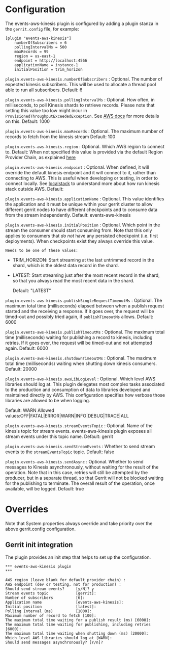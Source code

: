 Configuration
=========================

The events-aws-kinesis plugin is configured by adding a plugin stanza in the
`gerrit.config` file, for example:

```text
[plugin "events-aws-kinesis"]
    numberOfSubscribers = 6
    pollingIntervalMs = 500
    maxRecords = 99
    region = us-east-1
    endpoint = http://localhost:4566
    applicationName = instance-1
    initialPosition = trim_horizon
```

`plugin.events-aws-kinesis.numberOfSubscribers`
:   Optional. The number of expected kinesis subscribers. This will be used to allocate
    a thread pool able to run all subscribers.
    Default: 6

`plugin.events-aws-kinesis.pollingIntervalMs`
:   Optional. How often, in milliseconds, to poll Kinesis shards to retrieve
    records. Please note that setting this value too low might incur in
    `ProvisionedThroughputExceededException`.
    See [AWS docs](https://docs.aws.amazon.com/streams/latest/dev/kinesis-low-latency.html)
    for more details on this.
    Default: 1000

`plugin.events-aws-kinesis.maxRecords`
:   Optional. The maximum number of records to fetch from the kinesis stream
    Default: 100

`plugin.events-aws-kinesis.region`
:   Optional. Which AWS region to connect to.
    Default: When not specified this value is provided via the default Region
    Provider Chain, as explained [here](https://docs.aws.amazon.com/sdk-for-java/v1/developer-guide/credentials.html)

`plugin.events-aws-kinesis.endpoint`
:   Optional. When defined, it will override the default kinesis endpoint and it
    will connect to it, rather than connecting to AWS. This is useful when
    developing or testing, in order to connect locally.
    See [localstack](https://github.com/localstack/localstack) to understand
    more about how run kinesis stack outside AWS.
    Default: <empty>

`plugin.events-aws-kinesis.applicationName`
:   Optional. This value identifies the application and it must be unique within your
    gerrit cluster to allow different gerrit nodes to have different checkpoints
    and to consume data from the stream independently.
    Default: events-aws-kinesis

`plugin.events-aws-kinesis.initialPosition`
:   Optional. Which point in the stream the consumer should start consuming from.
    Note that this only applies to consumers that *do not* have any persisted
    checkpoint (i.e. first deployments). When checkpoints exist they always
    override this value.

    Needs to be one of these values:

* TRIM_HORIZON: Start streaming at the last untrimmed record in the shard, which is the oldest data record in the shard.
* LATEST: Start streaming just after the most recent record in the shard, so that you always read the most recent data in the shard.

    Default: "LATEST"

`plugin.events-aws-kinesis.publishSingleRequestTimeoutMs`
: Optional. The maximum total time (milliseconds) elapsed between when a publish
  request started and the receiving a response. If it goes over, the request
  will be timed-out and possibly tried again, if `publishTimeoutMs` allows.
  Default: 6000

`plugin.events-aws-kinesis.publishTimeoutMs`
: Optional. The maximum total time (milliseconds) waiting for publishing a record
  to kinesis, including retries.
  If it goes over, the request will be timed-out and not attempted again.
  Default: 6000

`plugin.events-aws-kinesis.shutdownTimeoutMs`
: Optional. The maximum total time (milliseconds) waiting when shutting down
  kinesis consumers.
  Default: 20000

`plugin.events-aws-kinesis.awsLibLogLevel`
: Optional. Which level AWS libraries should log at.
  This plugin delegates most complex tasks associated to the production and
  consumption of data to libraries developed and maintained directly by AWS.
  This configuration specifies how verbose those libraries are allowed to be when
  logging.

  Default: WARN
  Allowed values:OFF|FATAL|ERROR|WARN|INFO|DEBUG|TRACE|ALL

`plugin.events-aws-kinesis.streamEventsTopic`
:   Optional. Name of the kinesis topic for stream events. events-aws-kinesis
    plugin exposes all stream events under this topic name.
    Default: gerrit

`plugin.events-aws-kinesis.sendStreamEvents`
:   Whether to send stream events to the `streamEventsTopic` topic.
    Default: false

`plugin.events-aws-kinesis.sendAsync`
:   Optional. Whether to send messages to Kinesis asynchronously, without
    waiting for the result of the operation.
    Note that in this case, retries will still be attempted by the producer, but
    in a separate thread, so that Gerrit will not be blocked waiting for the
    publishing to terminate.
    The overall result of the operation, once available, will be logged.
    Default: true

Overrides
=========================

Note that System properties always override and take priority over the above
gerrit.config configuration.

Gerrit init integration
-----------------------

The plugin provides an init step that helps to set up the configuration.

```
*** events-aws-kinesis plugin
***

AWS region (leave blank for default provider chain) :
AWS endpoint (dev or testing, not for production) :
Should send stream events?     [y/N]? y
Stream events topic            [gerrit]:
Number of subscribers          [6]:
Application name               [events-aws-kinesis]:
Initial position               [latest]:
Polling Interval (ms)          [1000]:
Maximum number of record to fetch [100]:
The maximum total time waiting for a publish result (ms) [6000]:
The maximum total time waiting for publishing, including retries [6000]:
The maximum total time waiting when shutting down (ms) [20000]:
Which level AWS libraries should log at [WARN]:
Should send messages asynchronously? [Y/n]?
```